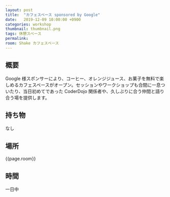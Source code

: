 ```yaml
---
layout: post
title:  "カフェスペース sponsored by Google"
date:   2019-12-09 10:00:00 +0900
categories: workshop
thumbnail: thumbnail.png
tags: 休憩スペース
permalink:
room: Shake カフェスペース
---
```

## 概要
Google 様スポンサーにより、コーヒー、オレンジジュース、お菓子を無料で楽しめるカフェスペースがオープン。セッションやワークショップも合間に一息ついたり、当日初めてであった CoderDojo 関係者や、久しぶりに合う仲間と語り合う場を提供します。
## 持ち物
なし
## 場所
{{page.room}}
## 時間
一日中
